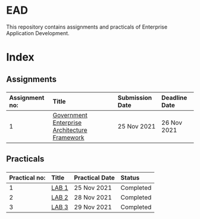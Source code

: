 # EAD
This repository contains assignments and practicals of Enterprise Application Development.
###
# Index
## Assignments
###
| Assignment no:      | Title                   | Submission Date                   | Deadline Date                   |
| :---            |  :---                               | :---                   | :---                   |
| 1                   | [Government Enterprise Architecture Framework](https://github.com/Bikku345/EAD/tree/main/Assignment/Assingment1)       | 25 Nov 2021                   | 26 Nov 2021                   |


###
###
## Practicals
###
| Practical no:      | Title                   |    Practical Date                   |   Status             |
| :---            |  :---                               | :---                   | :---                   |
| 1                   | [LAB 1](https://github.com/Bikku345/EAD/tree/main/Practical/Lab1)       | 25 Nov 2021                   |           Completed        |
| 2                   | [LAB 2](https://github.com/Bikku345/EAD/tree/main/Practical/Lab2)       | 28 Nov 2021                   |           Completed        |
| 3                   | [LAB 3](https://github.com/Bikku345/EAD/tree/main/Practical/Lab3)       | 29 Nov 2021                   |           Completed        |
